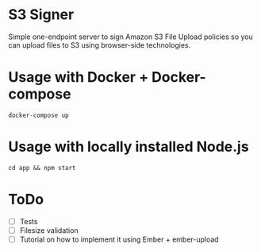 # S3 Signer
Simple one-endpoint server to sign Amazon S3 File Upload policies so you can upload
files to S3 using browser-side technologies.

# Usage with Docker + Docker-compose
```shell
docker-compose up
```


# Usage with locally installed Node.js
```shell
cd app && npm start
```

# ToDo
- [ ] Tests
- [ ] Filesize validation
- [ ] Tutorial on how to implement it using Ember + ember-upload
